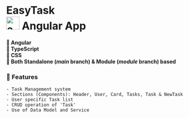 <h1>
  EasyTask
  <br>
  <div style="display: inline;">
    <img src="https://cdn3.emoji.gg/emojis/6573_angular.png" alt="angular" width="35" height="35">
    Angular App
  </div>
</h1>

<!-- ### This project is based on [Angular - The Ultimate Guide (2024 Edition)](https://www.udemy.com/course/the-complete-guide-to-angular-2/) Udemy course. -->

**📌 Angular**<br>
**📌 TypeScript**<br>
**📌 CSS**<br>
**📌 Both Standalone (*main* branch) & Module (*module* branch) based**


### 🎁 Features

    - Task Management system 
    - Sections (Components): Header, User, Card, Tasks, Task & NewTask
    - User specific Task list
    - CRUD operation of 'Task'
    - Use of Data Model and Service
